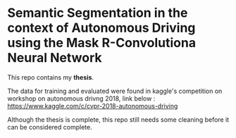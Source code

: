 # Semantic Segmentation in the context of Autonomous Driving using the Mask R-Convolutiona Neural Network
This repo contains my **thesis**.

The data for training and evaluated were found in kaggle's competition on workshop on autonomous drivng 2018, link below :
https://www.kaggle.com/c/cvpr-2018-autonomous-driving

Although the thesis is complete, this repo still needs some cleaning before it can be considered complete.

